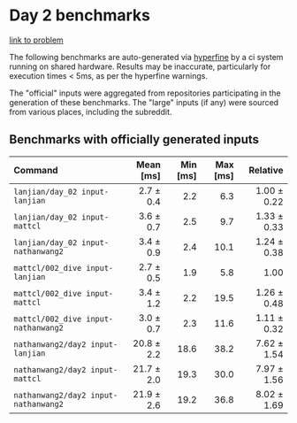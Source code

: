 # Day 2 benchmarks

[link to problem](http://adventofcode.com/2021/day/2)

The following benchmarks are auto-generated via [hyperfine](https://github.com/sharkdp/hyperfine) by a ci system running on shared hardware. Results may be inaccurate, particularly for execution times < 5ms, as per the hyperfine warnings.

The "official" inputs were aggregated from repositories participating in the generation of these benchmarks. The "large" inputs (if any) were sourced from various places, including the subreddit.

## Benchmarks with officially generated inputs
| Command | Mean [ms] | Min [ms] | Max [ms] | Relative |
|:---|---:|---:|---:|---:|
| `lanjian/day_02 input-lanjian` | 2.7 ± 0.4 | 2.2 | 6.3 | 1.00 ± 0.22 |
| `lanjian/day_02 input-mattcl` | 3.6 ± 0.7 | 2.5 | 9.7 | 1.33 ± 0.33 |
| `lanjian/day_02 input-nathanwang2` | 3.4 ± 0.9 | 2.4 | 10.1 | 1.24 ± 0.38 |
| `mattcl/002_dive input-lanjian` | 2.7 ± 0.5 | 1.9 | 5.8 | 1.00 |
| `mattcl/002_dive input-mattcl` | 3.4 ± 1.2 | 2.2 | 19.5 | 1.26 ± 0.48 |
| `mattcl/002_dive input-nathanwang2` | 3.0 ± 0.7 | 2.3 | 11.6 | 1.11 ± 0.32 |
| `nathanwang2/day2 input-lanjian` | 20.8 ± 2.2 | 18.6 | 38.2 | 7.62 ± 1.54 |
| `nathanwang2/day2 input-mattcl` | 21.7 ± 2.0 | 19.3 | 30.0 | 7.97 ± 1.56 |
| `nathanwang2/day2 input-nathanwang2` | 21.9 ± 2.6 | 19.2 | 36.8 | 8.02 ± 1.69 |

